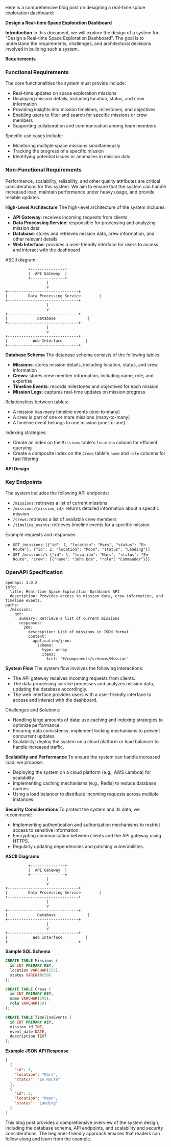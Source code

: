 Here is a comprehensive blog post on designing a real-time space exploration dashboard:

**Design a Real-time Space Exploration Dashboard**

**Introduction**
In this document, we will explore the design of a system for "Design a Real-time Space Exploration Dashboard". The goal is to understand the requirements, challenges, and architectural decisions involved in building such a system.

**Requirements**

### Functional Requirements

The core functionalities the system must provide include:

* Real-time updates on space exploration missions
* Displaying mission details, including location, status, and crew information
* Providing insights into mission timelines, milestones, and objectives
* Enabling users to filter and search for specific missions or crew members
* Supporting collaboration and communication among team members

Specific use cases include:

* Monitoring multiple space missions simultaneously
* Tracking the progress of a specific mission
* Identifying potential issues or anomalies in mission data

### Non-Functional Requirements

Performance, scalability, reliability, and other quality attributes are critical considerations for this system. We aim to ensure that the system can handle increased load, maintain performance under heavy usage, and provide reliable updates.

**High-Level Architecture**
The high-level architecture of the system includes:

* **API Gateway**: receives incoming requests from clients
* **Data Processing Service**: responsible for processing and analyzing mission data
* **Database**: stores and retrieves mission data, crew information, and other relevant details
* **Web Interface**: provides a user-friendly interface for users to access and interact with the dashboard

ASCII diagram:
```
          +---------------+
          |  API Gateway  |
          +---------------+
                  |
                  v
+-------------------------------+
|         Data Processing Service        |
+-------------------------------+
                  |
                  v
+-------------------------------+
|             Database              |
+-------------------------------+
                  |
                  v
+-------------------------------+
|           Web Interface          |
+-------------------------------+
```

**Database Schema**
The database schema consists of the following tables:

* **Missions**: stores mission details, including location, status, and crew information
* **Crews**: stores crew member information, including name, role, and expertise
* **Timeline Events**: records milestones and objectives for each mission
* **Mission Logs**: captures real-time updates on mission progress

Relationships between tables:

* A mission has many timeline events (one-to-many)
* A crew is part of one or more missions (many-to-many)
* A timeline event belongs to one mission (one-to-one)

Indexing strategies:

* Create an index on the `Missions` table's `location` column for efficient querying
* Create a composite index on the `Crews` table's `name` and `role` columns for fast filtering

**API Design**

### Key Endpoints

The system includes the following API endpoints:

* `/missions`: retrieves a list of current missions
* `/missions/{mission_id}`: returns detailed information about a specific mission
* `/crews`: retrieves a list of available crew members
* `/timeline_events`: retrieves timeline events for a specific mission

Example requests and responses:

* `GET /missions`: `[{"id": 1, "location": "Mars", "status": "En Route"}, {"id": 2, "location": "Moon", "status": "Landing"}]`
* `GET /missions/1`: `{"id": 1, "location": "Mars", "status": "En Route", "crew": [{"name": "John Doe", "role": "Commander"}]}`

### OpenAPI Specification
```
openapi: 3.0.2
info:
  title: Real-time Space Exploration Dashboard API
  description: Provides access to mission data, crew information, and timeline events.
paths:
  /missions:
    get:
      summary: Retrieve a list of current missions
      responses:
        200:
          description: List of missions in JSON format
          content:
            application/json:
              schema:
                type: array
                items:
                  $ref: '#/components/schemas/Mission'
```

**System Flow**
The system flow involves the following interactions:

* The API gateway receives incoming requests from clients.
* The data processing service processes and analyzes mission data, updating the database accordingly.
* The web interface provides users with a user-friendly interface to access and interact with the dashboard.

Challenges and Solutions:

* Handling large amounts of data: use caching and indexing strategies to optimize performance.
* Ensuring data consistency: implement locking mechanisms to prevent concurrent updates.
* Scalability: deploy the system on a cloud platform or load balancer to handle increased traffic.

**Scalability and Performance**
To ensure the system can handle increased load, we propose:

* Deploying the system on a cloud platform (e.g., AWS Lambda) for scalability
* Implementing caching mechanisms (e.g., Redis) to reduce database queries
* Using a load balancer to distribute incoming requests across multiple instances

**Security Considerations**
To protect the system and its data, we recommend:

* Implementing authentication and authorization mechanisms to restrict access to sensitive information.
* Encrypting communication between clients and the API gateway using HTTPS.
* Regularly updating dependencies and patching vulnerabilities.

**ASCII Diagrams**

```
          +---------------+
          |  API Gateway  |
          +---------------+
                  |
                  v
+-------------------------------+
|         Data Processing Service        |
+-------------------------------+
                  |
                  v
+-------------------------------+
|             Database              |
+-------------------------------+
                  |
                  v
+-------------------------------+
|           Web Interface          |
+-------------------------------+
```

**Sample SQL Schema**
```sql
CREATE TABLE Missions (
  id INT PRIMARY KEY,
  location VARCHAR(255),
  status VARCHAR(50)
);

CREATE TABLE Crews (
  id INT PRIMARY KEY,
  name VARCHAR(255),
  role VARCHAR(50)
);

CREATE TABLE TimelineEvents (
  id INT PRIMARY KEY,
  mission_id INT,
  event_date DATE,
  description TEXT
);
```

**Example JSON API Response**
```json
[
  {
    "id": 1,
    "location": "Mars",
    "status": "En Route"
  },
  {
    "id": 2,
    "location": "Moon",
    "status": "Landing"
  }
]
```

This blog post provides a comprehensive overview of the system design, including the database schema, API endpoints, and scalability and security considerations. The beginner-friendly approach ensures that readers can follow along and learn from the example.